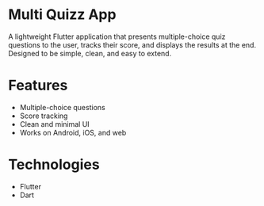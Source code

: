 # Multi Quizz App
A lightweight Flutter application that presents multiple-choice quiz questions to the user, tracks their score, and displays the results at the end. Designed to be simple, clean, and easy to extend.
# Features
* Multiple-choice questions
* Score tracking
* Clean and minimal UI
* Works on Android, iOS, and web
# Technologies
  * Flutter
  * Dart
